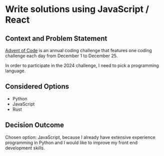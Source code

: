 # Write solutions using JavaScript / React

## Context and Problem Statement

[Advent of Code](https://adventofcode.com/) is an annual coding challenge that features one coding challenge each day from December 1 to December 25.

In order to participate in the 2024 challenge, I need to pick a programming language.

## Considered Options

* Python
* JavaScript
* Rust

## Decision Outcome

Chosen option: JavaScript, because I already have extensive experience programming in Python and I would like to improve my front end development skills.